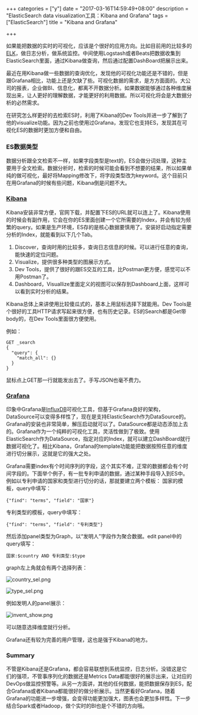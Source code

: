 +++
categories = ["y"]
date = "2017-03-16T14:59:49+08:00"
description = "ElasticSearch data visualization工具：Kibana and Grafana"
tags = ["ElasticSearch"]
title = "Kibana and Grafana"


+++

如果能把数据的实时的可视化，应该是个很好的应用方向。比如目前用的比较多的[ELK](https://www.elastic.co/products)，做日志分析，做系统监控。中间使用Logstash或者Beats把数据收集到ElasticSearch里面，通过Kibana做查询，然后通过配置DashBoard把展示出来。

最近在用Kibana做一些数据的查询优化，发现他的可视化功能还是不错的，但是跟Grafana相比，功能上还是欠缺了些。可视化数据的需求，是方方面面的。大公司的报表，企业做BI、信息化，都离不开数据分析。如果数据能够通过各种维度展现出来，让人更好的理解数据，才能更好的利用数据。所以可视化将会是大数据分析的必然需求。

在研究怎么样更好的去检索ES时，利用了Kibana的Dev Tools并进一步了解到了他的visualize功能。因为之前也使用过Grafana，发现它也支持ES，发现其在可视化ES的数据时更加方便和自由。

### ES数据类型
数据分析跟全文检索不一样，如果字段类型是text的，ES会做分词处理，这种主要用于全文检索。数据分析时，检索的时候可能会看到不想要的结果，所以如果单纯的做可视化，最好将Mapping修改下，将字段类型改为keyword。这个目前只在用Grafana的时候有些问题，Kibana倒是问题不大。

### [Kibana](https://www.elastic.co/products/kibana)
Kibana安装非常方便，官网下载，并配置下ES的URL就可以连上了。Kibana使用的时候会有副作用，它会在你的ES里面创建一个它所需要的Index，并会有较为频繁的query。如果是生产环境，ES存的是核心数据要慎用了。安装好启动指定需要分析的Index，就能看到以下几个Tab。

1. Discover，查询时用的比较多，查询日志信息的时候。可以进行任意的查询，能快速的定位问题。
2. Visualize，提供很多种类型的图展示方式。
3. Dev Tools，提供了很好的跟ES交互的工具，比Postman更方便，感觉可以不用Postman了。
4. Dashboard，Visuallize里面定义的视图可以保存到Dashboard上面，这样可以看到实时分析的结果。

Kibana总体上来讲使用比较傻瓜式的，基本上用鼠标选择下就能用。Dev Tools是个很好的工具HTTP请求写起来很方便，也有历史记录。ES的Search都是Get带body的，在Dev Tools里面很方便使用。

例如：
```
GET _search
{
  "query": {
    "match_all": {}
  }
}
```
鼠标点上GET那一行就能发出去了。手写JSON也毫不费力。

### [Grafana](https://grafana.com/)
印象中Grafana是[InfluxDB](https://www.influxdata.com/)可视化工具，但基于Grafana良好的架构，DataSource可以变得多样性了，现在是支持ElasticSearch作为DataSource的。
Grafana的安装也非常简单，解压启动就可以了。DataSource都是动态添加上去的。Grafana作为一个纯粹的可视化工具，灵活性做到了极致。使用ElasticSearch作为DataSource，指定对应的Index，就可以建立DashBoard就行数据可视化了。相比Kibana，Grafana的template功能能把数据按照任意的维度进行切分展示，这就是它的强大之处。

Grafana需要index有个时间序列的字段，这个其实不难，正常的数据都会有个时间字段的。下面举个例子，有一批专利申请的数据，通过某种手段导入到ES中。例如以专利申请的国家和类型进行切分的话，那就要建立两个模板：
国家的模板，query中填写：
```
{"find": "terms", "field": "国家"}
```
专利类型的模板，query中填写：
```
{"find": "terms", "field": "专利类型"}
```
然后添加panel类型为Graph，以“发明人”字段作为聚合数据。edit panel中的query填写：
```
国家:$country AND 专利类型:$type
```
graph左上角就会有两个选择列表：

![country_sel.png](./country_sel.png)

![type_sel.png](./type_sel.png)

例如发明人的panel展示：

![invent_show.png](./invent_show.PNG)

可以随意选择维度就行分析。

Grafana还有较为完善的用户管理，这也是强于Kibana的地方。

### Summary
不管是Kibana还是Grafana，都会容易联想到系统监控，日志分析。没错这是它们的强项，不管事序列化的数据还是Metrics Data都能很好的展示出来，让对应的DevOps做监控预警等。从另一方面讲，其他的任何数据，能把数据保存到ES，配合Grafana或者Kibana都能很好的做分析展示。当然更看好Grafana，随着Grafana的功能进一步增强，会变得功能更加强大，图表也会更加多样性。下一步结合Spark或者Hadoop，做个实时的BI也是个不错的方向哦。
